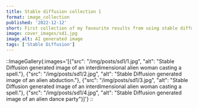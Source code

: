 ```yaml
---
title: Stable diffusion collection 1
format: image_collection
published: '2022-12-12'
short: First collection of my favourite results from using stable diffusion.
image: cover_images/sd1.jpg
image_alt: AI generated image
tags: ['Stable Diffusion']
---
```


::ImageGallery{:images='[{"src": "/img/posts/sd1/1.jpg", "alt": "Stable Diffusion generated image of an interdimensional alien woman casting a spell."}, {"src": "/img/posts/sd1/2.jpg", "alt": "Stable Diffusion generated image of an alien abduction."}, {"src": "/img/posts/sd1/3.jpg", "alt": "Stable Diffusion generated image of an interdimensional alien woman casting a spell."}, {"src": "/img/posts/sd1/4.jpg", "alt": "Stable Diffusion generated image of an alien dance party"}]'}
::
